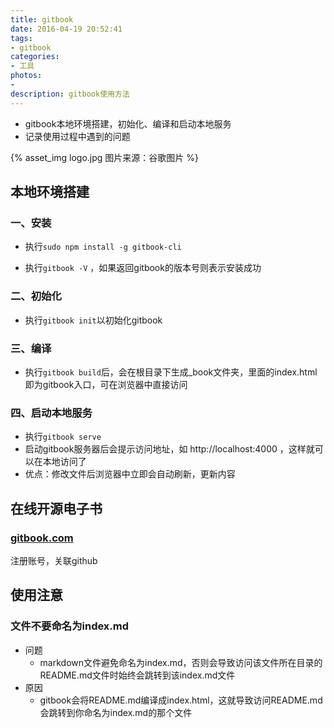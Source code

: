 ```yaml
---
title: gitbook
date: 2016-04-19 20:52:41
tags:
- gitbook
categories:
- 工具
photos:
- 
description: gitbook使用方法
---
```



* gitbook本地环境搭建，初始化、编译和启动本地服务
* 记录使用过程中遇到的问题

{% asset_img logo.jpg 图片来源：谷歌图片 %}

<!--more-->


## 本地环境搭建

### 一、安装

* 执行`sudo npm install -g gitbook-cli`

* 执行`gitbook -V` ，如果返回gitbook的版本号则表示安装成功

### 二、初始化

* 执行`gitbook init`以初始化gitbook

### 三、编译
* 执行`gitbook build`后，会在根目录下生成_book文件夹，里面的index.html即为gitbook入口，可在浏览器中直接访问

### 四、启动本地服务
* 执行`gitbook serve`
* 启动gitbook服务器后会提示访问地址，如 http://localhost:4000 ，这样就可以在本地访问了
* 优点：修改文件后浏览器中立即会自动刷新，更新内容

## 在线开源电子书

### [gitbook.com](https://www.gitbook.com)

注册账号，关联github

## 使用注意

### 文件不要命名为index.md
* 问题
  * markdown文件避免命名为index.md，否则会导致访问该文件所在目录的README.md文件时始终会跳转到该index.md文件
* 原因
    * gitbook会将README.md编译成index.html，这就导致访问README.md会跳转到你命名为index.md的那个文件
